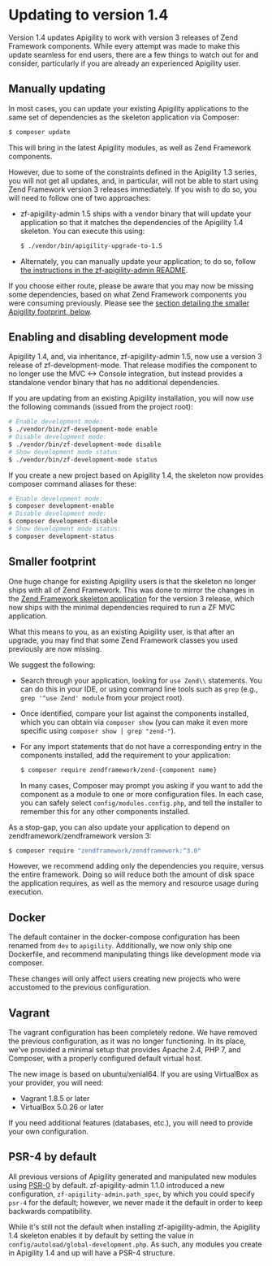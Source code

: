 Updating to version 1.4
=======================

Version 1.4 updates Apigility to work with version 3 releases of Zend Framework
components. While every attempt was made to make this update seamless for end
users, there are a few things to watch out for and consider, particularly if you
are already an experienced Apigility user.

Manually updating
-----------------

In most cases, you can update your existing Apigility applications to the same
set of dependencies as the skeleton application via Composer:

```bash
$ composer update
```

This will bring in the latest Apigility modules, as well as Zend Framework
components.

However, due to some of the constraints defined in the Apigility 1.3 series, you
will not get all updates, and, in particular, will not be able to start using
Zend Framework version 3 releases immediately. If you wish to do so, you will
need to follow one of two approaches:

- zf-apigility-admin 1.5 ships with a vendor binary that will update your
  application so that it matches the dependencies of the Apigility 1.4 skeleton.
  You can execute this using:

  ```bash
  $ ./vendor/bin/apigility-upgrade-to-1.5
  ```

- Alternately, you can manually update your application; to do so, follow
  [the instructions in the zf-apigility-admin README](https://github.com/zfcampus/zf-apigility-admin#upgrading-to-v3-zend-framework-components-from-15).

If you choose either route, please be aware that you may now be missing some
dependencies, based on what Zend Framework components you were consuming
previously. Please see the [section detailing the smaller Apigility footprint, below](#smaller-footprint).

Enabling and disabling development mode
---------------------------------------

Apigility 1.4, and, via inheritance, zf-apigility-admin 1.5, now use a version 3
release of zf-development-mode. That release modifies the component to no longer
use the MVC &lt;-&gt; Console integration, but instead provides a standalone
vendor binary that has no additional dependencies.

If you are updating from an existing Apigility installation, you will now use
the following commands (issued from the project root):

```bash
# Enable development mode:
$ ./vendor/bin/zf-development-mode enable
# Disable development mode:
$ ./vendor/bin/zf-development-mode disable
# Show development mode status:
$ ./vendor/bin/zf-development-mode status
```

If you create a new project based on Apigility 1.4, the skeleton now provides
composer command aliases for these:

```bash
# Enable development mode:
$ composer development-enable
# Disable development mode:
$ composer development-disable
# Show development mode status:
$ composer development-status
```

Smaller footprint
-----------------

One huge change for existing Apigility users is that the skeleton no longer
ships with all of Zend Framework. This was done to mirror the changes in the
[Zend Framework skeleton application](https://github.com/zendframework/ZendSkeletonApplication)
for the version 3 release, which now ships with the minimal dependencies
required to run a ZF MVC application.

What this means to you, as an existing Apigility user, is that after an upgrade,
you may find that some Zend Framework classes you used previously are now
missing.

We suggest the following:

- Search through your application, looking for `use Zend\\` statements. You can
  do this in your IDE, or using command line tools such as `grep` (e.g., `grep
  '^use Zend' module` from your project root).
- Once identified, compare your list against the components installed, which you
  can obtain via `composer show` (you can make it even more specific using
  `composer show | grep "zend-"`).
- For any import statements that do not have a corresponding entry in the
  components installed, add the requirement to your application:

  ```bash
  $ composer require zendframework/zend-{component name}
  ```

  In many cases, Composer may prompt you asking if you want to add the component
  as a module to one or more configuration files. In each case, you can safely
  select `config/modules.config.php`, and tell the installer to remember this
  for any other components installed.

As a stop-gap, you can also update your application to depend on
zendframework/zendframework version 3:

```bash
$ composer require "zendframework/zendframework:^3.0"
```

However, we recommend adding only the dependencies you require, versus the
entire framework. Doing so will reduce both the amount of disk space the
application requires, as well as the memory and resource usage during execution.

Docker
------

The default container in the docker-compose configuration has been renamed from
`dev` to `apigility`. Additionally, we now only ship one Dockerfile, and
recommend manipulating things like development mode via composer.

These changes will only affect users creating new projects who were accustomed
to the previous configuration.

Vagrant
-------

The vagrant configuration has been completely redone. We have removed the
previous configuration, as it was no longer functioning. In its place, we've
provided a minimal setup that provides Apache 2.4, PHP 7, and Composer, with a
properly configured default virtual host.

The new image is based on ubuntu/xenial64. If you are using VirtualBox as your
provider, you will need:

- Vagrant 1.8.5 or later
- VirtualBox 5.0.26 or later

If you need additional features (databases, etc.), you will need to provide your
own configuration.

PSR-4 by default
----------------

All previous versions of Apigility generated and manipulated new modules using
[PSR-0](http://www.php-fig.org/psr/psr-0/) by default. zf-apigility-admin 1.1.0
introduced a new configuration, `zf-apigility-admin.path_spec`, by which you
could specify `psr-4` for the default; however, we never made it the default in
order to keep backwards compatibility.

While it's still not the default when installing zf-apigility-admin, the
Apigility 1.4 skeleton enables it by default by setting the value in
`config/autoload/global-development.php`. As such, any modules you create in
Apigility 1.4 and up will have a PSR-4 structure.
